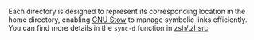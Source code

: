 Each directory is designed to represent its corresponding location in the home directory, enabling [GNU Stow](https://www.gnu.org/software/stow/) to manage symbolic links efficiently. You can find more details in the `sync-d` function in [zsh/.zhsrc](https://github.com/hareki/dotfiles/blob/main/zsh/.zshrc)
